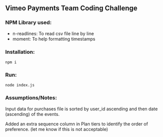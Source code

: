 ## Vimeo Payments Team Coding Challenge

### NPM Library used:

- n-readlines: To read csv file line by line
- moment: To help formatting timestamps

### Installation:

```
npm i
```

### Run:

```
node index.js
```

### Assumptions/Notes:

Input data for purchases file is sorted by user_id ascending and then date (ascending) of the events.

Added an extra sequence column in Plan tiers to identify the order of preference. (let me know if this is not acceptable)